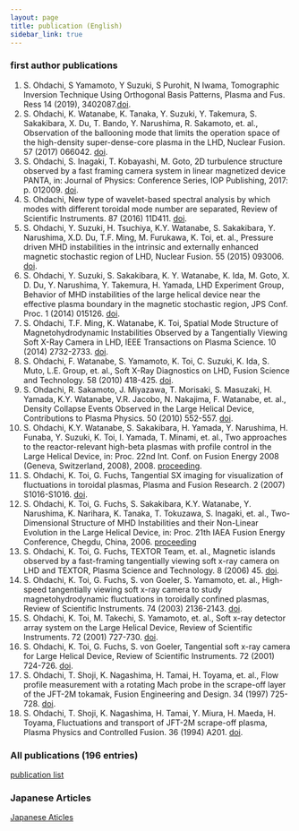 ```yaml
---
layout: page
title: publication (English)
sidebar_link: true
---
```

### first author publications 

1. S. Ohdachi, S Yamamoto, Y Suzuki, S Purohit, N Iwama,  Tomographic Inversion Technique Using Orthogonal Basis Patterns, Plasma and Fus. Ress 14 (2019), 3402087.[doi]( https://doi.org/10.1585/pfr.14.3402087).
1. S. Ohdachi, K. Watanabe, K. Tanaka, Y. Suzuki, Y. Takemura, S. Sakakibara, X. Du, T. Bando, Y. Narushima, R. Sakamoto, et. al., Observation of the ballooning mode that limits the operation space of the high-density super-dense-core plasma in the LHD, Nuclear Fusion. 57 (2017) 066042. [doi](https://doi.org/10.1088/1741-4326/aa6c1e).
1. S. Ohdachi, S. Inagaki, T. Kobayashi, M. Goto, 2D turbulence structure observed by a fast framing camera system in linear magnetized device PANTA, in: Journal of Physics: Conference Series, IOP Publishing, 2017: p. 012009. [doi](https://doi.org/10.1088/1742-6596/823/1/012009).
1. S. Ohdachi, New type of wavelet-based spectral analysis by which modes with different toroidal mode number are separated, Review of Scientific Instruments. 87 (2016) 11D411. [doi](http://dx.doi.org/10.1063/1.4959943).
1. S. Ohdachi, Y. Suzuki, H. Tsuchiya, K.Y. Watanabe, S. Sakakibara, Y. Narushima, X.D. Du, T.F. Ming, M. Furukawa, K. Toi, et. al., Pressure driven MHD instabilities in the intrinsic and externally enhanced magnetic stochastic region of LHD, Nuclear Fusion. 55 (2015) 093006. [doi](https://doi.org/10.1088/0029-5515/55/9/093006). 
1. S. Ohdachi, Y. Suzuki, S. Sakakibara, K. Y. Watanabe, K. Ida, M. Goto, X. D. Du, Y. Narushima, Y. Takemura, H. Yamada, LHD Experiment Group, Behavior of MHD instabilities of the large helical device near the effective plasma boundary in the magnetic stochastic region, JPS Conf. Proc. 1 (2014) 015126.  [doi](https://doi.org/10.7566/JPSCP.1.015026). 
1. S. Ohdachi, T.F. Ming, K. Watanabe, K. Toi, Spatial Mode Structure of Magnetohydrodynamic Instabilities Observed by a Tangentially Viewing Soft X-Ray Camera in LHD, IEEE Transactions on Plasma Science. 10 (2014) 2732-2733. [doi](https://doi.org/10.1109/TPS.2014.2327239). 
1. S. Ohdachi, F. Watanabe, S. Yamamoto, K. Toi, C. Suzuki, K. Ida, S. Muto, L.E. Group, et. al., Soft X-Ray Diagnostics on LHD, Fusion Science and Technology. 58 (2010) 418-425. [doi](http://dx.doi.org/10.13182/FST10-A10827).
1. S. Ohdachi, R. Sakamoto, J. Miyazawa, T. Morisaki, S. Masuzaki, H. Yamada, K.Y. Watanabe, V.R. Jacobo, N. Nakajima, F. Watanabe, et. al., Density Collapse Events Observed in the Large Helical Device, Contributions to Plasma Physics. 50 (2010) 552-557. [doi](http://dx.doi.org/10.1002/ctpp.200900051). 
1. S. Ohdachi, K.Y. Watanabe, S. Sakakibara, H. Yamada, Y. Narushima, H. Funaba, Y. Suzuki, K. Toi, I. Yamada, T. Minami, et. al., Two approaches to the reactor-relevant high-beta plasmas with profile control in the Large Helical Device, in: Proc. 22nd Int. Conf. on Fusion Energy 2008 (Geneva, Switzerland, 2008), 2008. [proceeding](https://www.researchgate.net/profile/Yasuhiro_Suzuki3/publication/41310196_Two_approaches_to_the_reactor_relevant_high-beta_plasmas_with_profile_control_in_the_Large_Helical_Device/links/0c96051a609373d7d0000000.pdf).
1. S. Ohdachi, K. Toi, G. Fuchs, Tangential SX imaging for visualization of fluctuations in toroidal plasmas, Plasma and Fusion Research. 2 (2007) S1016-S1016. [doi](http://doi.org/10.1585/pfr.2.S1016). 
1. S. Ohdachi, K. Toi, G. Fuchs, S. Sakakibara, K.Y. Watanabe, Y. Narushima, K. Narihara, K. Tanaka, T. Tokuzawa, S. Inagaki, et. al., Two-Dimensional Structure of MHD Instabilities and their Non-Linear Evolution in the Large Helical Device, in: Proc. 21th IAEA Fusion Energy Conference, Chegdu, China, 2006. [proceeding](http://www.nifs.ac.jp/report/NIFS-856.pdf)
1. S. Ohdachi, K. Toi, G. Fuchs, TEXTOR Team, et. al., Magnetic islands observed by a fast-framing tangentially viewing soft x-ray camera on LHD and TEXTOR, Plasma Science and Technology. 8 (2006) 45. [doi](https://doi.org/10.1088/1009-0630/8/1/11). 
1. S. Ohdachi, K. Toi, G. Fuchs, S. von Goeler, S. Yamamoto, et. al., High-speed tangentially viewing soft x-ray camera to study magnetohydrodynamic fluctuations in toroidally confined plasmas, Review of Scientific Instruments. 74 (2003) 2136-2143. [doi](http://dx.doi.org/10.1063/1.1537449). 
1. S. Ohdachi, K. Toi, M. Takechi, S. Yamamoto, et. al., Soft x-ray detector array system on the Large Helical Device, Review of Scientific Instruments. 72 (2001) 727-730. [doi](http://dx.doi.org/10.1063/1.1326006). 
1. S. Ohdachi, K. Toi, G. Fuchs, S. von Goeler, Tangential soft x-ray camera for Large Helical Device, Review of Scientific Instruments. 72 (2001) 724-726. [doi](http://dx.doi.org/10.1063/1.1324741).
1. S. Ohdachi, T. Shoji, K. Nagashima, H. Tamai, H. Toyama, et. al., Flow profile measurement with a rotating Mach probe in the scrape-off layer of the JFT-2M tokamak, Fusion Engineering and Design. 34 (1997) 725-728. [doi](https://doi.org/10.1016/S0920-3796(96)00553-4). 
1. S. Ohdachi, T. Shoji, K. Nagashima, H. Tamai, Y. Miura, H. Maeda, H. Toyama, Fluctuations and transport of JFT-2M scrape-off plasma, Plasma Physics and Controlled Fusion. 36 (1994) A201. [doi](https://doi.org/10.1088/0741-3335/36/7A/028). 

### All publications (196 entries)

[publication list](http://153.127.246.50/窶ｾohdachi/resources/list_of_pub.pdf)

### Japanese Articles

[Japanese Aticles]({{site.url}}/japanese_article.html)

